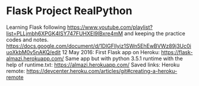 # Flask Project RealPython
Learning Flask following https://www.youtube.com/playlist?list=PLLjmbh6XPGK4ISY747FUHXEl9lBxre4mM and keeping the practice codes and notes. https://docs.google.com/document/d/1DlGFlIyiz1SWn5EhEwBVWz89j3Uc0iuoXkbM0v5nAKQ/edit
12 May 2016: First Flask app on Heroku: https://flask-almazi.herokuapp.com/
Same app but with python 3.5.1 runtime with the help of runtime.txt: https://almazi.herokuapp.com/
Saved links:
Heroku remote: https://devcenter.heroku.com/articles/git#creating-a-heroku-remote
